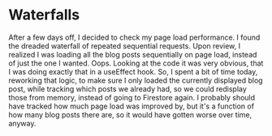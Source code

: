 # Waterfalls

After a few days off, I decided to check my page load performance. I found the dreaded waterfall of repeated sequential requests. Upon review, I realized I was loading all the blog posts sequentially on page load, instead of just the one I wanted. Oops. Looking at the code it was very obvious, that I was doing exactly that in a useEffect hook. So, I spent a bit of time today, reworking that logic, to make sure I only loaded the currently displayed blog post, while tracking which posts we already had, so we could redisplay those from memory, instead of going to Firestore again. I probably should have tracked how much page load was improved by, but it's a function of how many blog posts there are, so it would have gotten worse over time, anyway.
